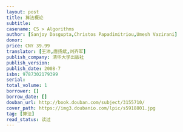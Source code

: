 ```yaml
---
layout: post
title: 算法概论
subtitle: 
casename: CS > Algorithms
author: [Sanjoy Dasgupta,Christos Papadimitriou,Umesh Vazirani]
donor: 
price: CNY 39.99
translator: [王沛,唐扬斌,刘齐军]
publish_company: 清华大学出版社
publish_version: 
publish_date: 2008-7
isbn: 9787302179399
serial: 
total_volume: 1
borrower: []
borrow_date: []
douban_url: http://book.douban.com/subject/3155710/
cover_path: https://img3.doubanio.com/lpic/s5918801.jpg
tag: [算法]
read_status: 读过
---
```

